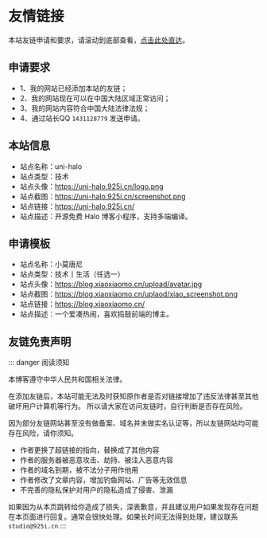 # 友情链接

本站友链申请和要求，请滚动到底部查看，[点击此处直达](#申请要求)。

<CustomFriendLinks />

## 申请要求

- 1、我的网站已经添加本站的友链；
- 2、我的网站现在可以在中国大陆区域正常访问；
- 3、我的网站内容符合中国大陆法律法规；
- 4、通过站长QQ `1431128779` 发送申请。

## 本站信息

- 站点名称：uni-halo
- 站点类型：技术
- 站点头像：https://uni-halo.925i.cn/logo.png
- 站点截图：https://uni-halo.925i.cn/screenshot.png
- 站点链接：https://uni-halo.925i.cn/
- 站点描述：开源免费 Halo 博客小程序，支持多端编译。


## 申请模板

- 站点名称：小莫唐尼
- 站点类型：技术丨生活（任选一）
- 站点头像：https://blog.xiaoxiaomo.cn/upload/avatar.jpg
- 站点截图：https://blog.xiaoxiaomo.cn/uplaod/xiao_screenshot.png
- 站点链接：https://blog.xiaoxiaomo.cn/
- 站点描述：一个爱凑热闹，喜欢捣鼓前端的博主。


## 友链免责声明

::: danger 阅读须知

本博客遵守中华人民共和国相关法律。

在添加友链后，本站可能无法及时获知原作者是否对链接增加了违反法律甚至其他破坏用户计算机等行为。
所以请大家在访问友链时，自行判断是否存在风险。

因为部分友链网站甚至没有做备案、域名并未做实名认证等，所以友链网站均可能存在风险，请你须知。

- 作者更换了超链接的指向，替换成了其他内容
- 作者的服务器被恶意攻击、劫持、被注入恶意内容
- 作者的域名到期，被不法分子用作他用
- 作者修改了文章内容，增加钓鱼网站、广告等无效信息
- 不完善的隐私保护对用户的隐私造成了侵害、泄漏

如果因为从本页跳转给你造成了损失，深表歉意，并且建议用户如果发现存在问题在本页面进行回复。通常会很快处理。如果长时间无法得到处理，建议联系 `studio@925i.cn`
:::
